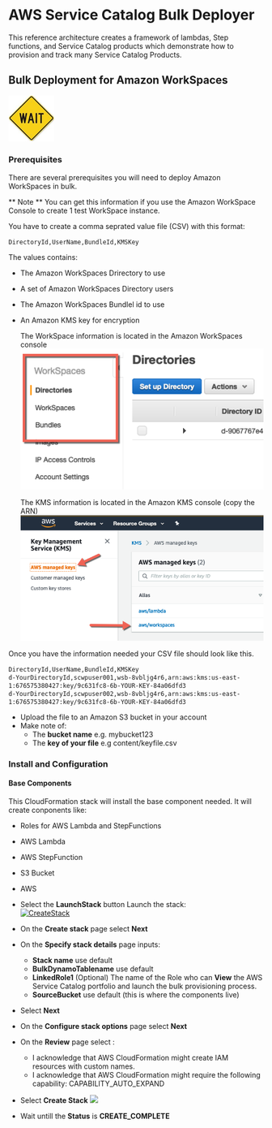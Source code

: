 # AWS Service Catalog Bulk Deployer

This reference architecture creates a framework of lambdas, Step functions, and Service Catalog products which demonstrate how to provision and track many Service Catalog Products.

## Bulk Deployment for Amazon WorkSpaces

<img src=images/wait.jpeg width=90>

### Prerequisites

There are several prerequisites you will need to deploy Amazon WorkSpaces in bulk.

** Note ** You can get this information if you use the Amazon WorkSpace Console to create 1 test WorkSpace instance.

You have to create a comma seprated value file (CSV) with this format:

```
DirectoryId,UserName,BundleId,KMSKey
```
The values contains:

- The Amazon WorkSpaces Drirectory to use
- A set of Amazon WorkSpaces Directory users
- The Amazon WorkSpaces Bundlel id to use
- An Amazon KMS key for encryption

  The WorkSpace information is located in the Amazon WorkSpaces console
  <img src=images/workspacescreen.png>

  The KMS information is located in the Amazon KMS console (copy the ARN)
  <img src=images/kms.png>

Once you have the information needed your CSV file should look like this.

```
DirectoryId,UserName,BundleId,KMSKey
d-YourDirectoryId,scwpuser001,wsb-8vbljg4r6,arn:aws:kms:us-east-1:676575380427:key/9c631fc8-6b-YOUR-KEY-84a06dfd3
d-YourDirectoryId,scwpuser002,wsb-8vbljg4r6,arn:aws:kms:us-east-1:676575380427:key/9c631fc8-6b-YOUR-KEY-84a06dfd3
```

- Upload the file to an Amazon S3 bucket in your account
- Make note of:
  - The **bucket name** e.g. mybucket123
  - The **key of your file** e.g content/keyfile.csv



### Install  and Configuration

#### Base Components

This CloudFormation stack will install the base component needed. It will create conponents like:

- Roles for AWS Lambda and StepFunctions
- AWS Lambda
- AWS StepFunction
- S3 Bucket
- AWS 

- Select the **LaunchStack** button
Launch the stack:  
[![CreateStack](https://s3.amazonaws.com/cloudformation-examples/cloudformation-launch-stack.png)](https://console.aws.amazon.com/cloudformation/home?region=us-east-1#/stacks/new?stackName=SC-RA-BulkDeployer-Master&templateURL=https://aws-service-catalog-reference-architectures.s3.amazonaws.com/bulkprovision/bulkmonitor-master-template.json)

- On the **Create stack** page select **Next**
- On the **Specify stack details** page inputs:
  - **Stack name** use default
  - **BulkDynamoTablename** use default
  - **LinkedRole1** (Optional) The name of the Role who can **View** the AWS Service Catalog portfolio and launch the bulk provisioning process.
  - **SourceBucket** use default (this is where the components live)
- Select **Next**
- On the **Configure stack options** page select **Next**
- On the **Review** page select :
  - I acknowledge that AWS CloudFormation might create IAM resources with custom names.
  - I acknowledge that AWS CloudFormation might require the following capability: CAPABILITY_AUTO_EXPAND
- Select **Create Stack**
  <img src=images/scwp003.png width=400>
- Wait untill the **Status** is **CREATE_COMPLETE**




  
  

